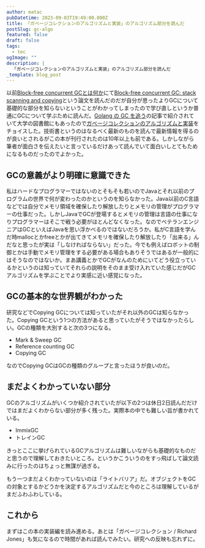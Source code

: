 ```yaml
---
author: matac
pubDatetime: 2023-09-03T19:49:00.000Z
title: 「ガベージコレクションのアルゴリズムと実装」のアルゴリズム部分を読んだ
postSlug: gc-algo
featured: false
draft: false
tags:
  - tec
ogImage: ""
description: |
  「ガベージコレクションのアルゴリズムと実装」のアルゴリズム部分を読んだ
_template: blog_post
---
```


以前[Block-free concurrent GCとは何か](/posts/block-free-cgc)にて[Block-free concurrent GC: stack scanning and copying](http://welf.se/files/OL16.pdf)という論文を読んだのだが自分が思ったよりGCについて基礎的な部分を知らないということがわかってしまったので学び直しというか普通にGCについて学ぶために読んだ。[Golang の GC を追う](https://deeeet.com/writing/2016/05/08/gogc-2016/)の記事で紹介されていて大学の図書館にもあったので[ガベージコレクションのアルゴリズムと実装](https://amzn.asia/d/afLwDMw)をチョイスした。技術書というのはなるべく最新のものを読んで最新情報を得るのが良いとされるがこの本が刊行されたのは10年以上も前である。しかしながら筆者が面白さを伝えたいと言っているだけあって読んでいて面白いしとてもためになるものだったのでよかった。

## GCの意義がより明確に意識できた

私はハードなプログラマーではないのとそもそも若いのでJavaとそれ以前のプログラムの世界で何が変わったのかというのを知らなかった。Java以前のC言語などでは自分でメモリ領域を確保したり解放したりとメモリの管理がプログラマーの仕事だった。しかしJavaでGCが登場するとメモリの管理は言語の仕事になりプログラマーはそこで戦う必要がほとんどなくなった。なのでベテランエンジニアはGCといえばJavaを思い浮かべるのではないだろうか。私がC言語を学んだ時mallocとかfreeとかが出てきてメモリを確保したり解放したり「出来る」んだなと思ったが実は「しなければならない」だった。今でも例えばロボットの制御とかは手動でメモリ管理をする必要がある場合もありそうではあるが一般的にはそうなのではないか。まあ講義とかでGCがなんのためにいてどう役立っているかというのは知っていてそれらの説明をそのまま受け入れていた感じだがGCアルゴリズムを学ぶことでより実感に近い感覚になった。

## GCの基本的な世界観がわかった

研究などでCopying GCについては知っていたがそれ以外のGCは知らなかった。Copying GCという1つの方法があると思っていたがそうではなかったらしい。GCの種類を大別すると次の3つになる。

- Mark & Sweep GC
- Reference counting GC
- Copying GC

なのでCopying GCはGCの種類のグループと言ったほうが良いのだ。

## まだよくわかっていない部分

GCのアルゴリズムがいくつか紹介されていたが以下の2つは休日2日読んだだけではまだよくわからない部分が多く残った。実際本の中でも難しい旨が書かれている。

- ImmixGC
- トレインGC

きっとここに挙げられているGCアルゴリズムは難しいながらも基礎的なものだと思うので理解しておきたいところ。というかこういうのをすっ飛ばして論文読みに行ったのはちょっと無謀が過ぎる。

もう一つまだよくわかっていないのは「ライトバリア」だ。オブジェクトをGCの対象とするかどうかを決定するアルゴリズムだと今のところは理解しているがまだふわふわしている。

## これから

まずはこの本の実装編を読み進める。あとは「ガベージコレクション / Richard Jones」も気になるので時間があれば読んでみたい。研究への反映も忘れずに。
